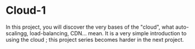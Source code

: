 # Cloud-1
In this project, you will discover the very bases of the "cloud", what auto-scalingg, load-balancing, CDN... mean. It is a very simple introduction to using the cloud ; this project series becomes harder in the next project.
